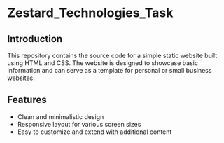 # Zestard_Technologies_Task
## Introduction
This repository contains the source code for a simple static website built using HTML and CSS. The website is designed to showcase basic information and can serve as a template for personal or small business websites.


## Features

- Clean and minimalistic design
- Responsive layout for various screen sizes
- Easy to customize and extend with additional content
